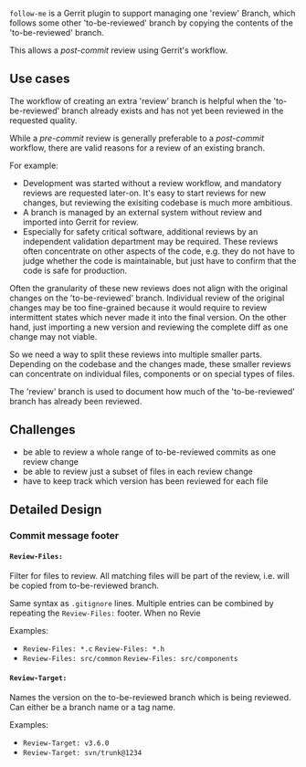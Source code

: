 
`follow-me` is a Gerrit plugin to support managing one 'review' Branch,
which follows some other 'to-be-reviewed' branch by copying the contents of the
'to-be-reviewed' branch.

This allows a _post-commit_ review using Gerrit's workflow.


Use cases
---------

The workflow of creating an extra 'review' branch is helpful when the
'to-be-reviewed' branch already exists and has not yet been reviewed in the
requested quality.

While a _pre-commit_ review is generally preferable to a _post-commit_ workflow,
there are valid reasons for a review of an existing branch.

For example:

* Development was started without a review workflow,
  and mandatory reviews are requested later-on.
  It's easy to start reviews for new changes,
  but reviewing the exisiting codebase is much more ambitious.
* A branch is managed by an external system without review
  and imported into Gerrit for review.
* Especially for safety critical software, additional reviews by an
  independent validation department may be required.
  These reviews often concentrate on other aspects of the code,
  e.g. they do not have to judge whether the code is maintainable,
  but just have to confirm that the code is safe for production.

Often the granularity of these new reviews does not align with the
original changes on the 'to-be-reviewed' branch.
Individual review of the original changes may be too fine-grained because it
would require to review intermittent states which never made it into the final
version.
On the other hand, just importing a new version and reviewing the complete diff
as one change may not viable.

So we need a way to split these reviews into multiple smaller parts.
Depending on the codebase and the changes made, these smaller reviews can
concentrate on individual files, components or on special types of files.

The 'review' branch is used to document how much of the 'to-be-reviewed' branch
has already been reviewed.


Challenges
----------

* be able to review a whole range of to-be-reviewed commits as one review change
* be able to review just a subset of files in each review change
* have to keep track which version has been reviewed for each file


Detailed Design
---------------

### Commit message footer

#### `Review-Files:`

Filter for files to review.
All matching files will be part of the review, i.e. will be copied from to-be-reviewed branch.

Same syntax as `.gitignore` lines.
Multiple entries can be combined by repeating the `Review-Files:` footer.
When no Revie

Examples:

* `Review-Files: *.c`
  `Review-Files: *.h`
* `Review-Files: src/common`
  `Review-Files: src/components`

#### `Review-Target:`

Names the version on the to-be-reviewed branch which is being reviewed.
Can either be a branch name or a tag name.

Examples:

* `Review-Target: v3.6.0`
* `Review-Target: svn/trunk@1234`


